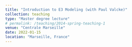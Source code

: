 ```yaml
---
title: "Introduction to E3 Modeling (with Paul Valcke)"
collection: teaching
type: "Master degree lecture"
# permalink: /teaching/2014-spring-teaching-1
venue: "Centrale Marseille"
date: 2022-01-15
location: "Marseille, France"
---
```


